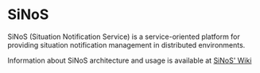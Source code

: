 SiNoS
=====

SiNoS (Situation Notification Service) is a service-oriented platform for providing situation notification management in distributed environments.

Information about SiNoS architecture and usage is available at [SiNoS' Wiki](https://github.com/carolrizzi/SiNoS/wiki)
